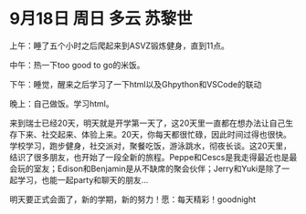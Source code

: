 # 9月18日 周日 多云 苏黎世

上午：睡了五个小时之后爬起来到ASVZ锻炼健身，直到11点。中午：热一下too good to go的米饭。下午：睡觉，醒来之后学习了一下html以及Ghpython和VSCode的联动晚上：自己做饭。学习html。来到瑞士已经20天，明天就是开学第一天了，这20天里一直都在想办法让自己生存下来、社交起来、体验上来。20天，你每天都很忙碌，因此时间过得也很快。学校学习，跑步健身，社交派对，聚餐吃饭，游泳跳水，彻夜长谈。这20天里，结识了很多朋友，也开始了一段全新的旅程。Peppe和Cescs是我走得最近也是最会玩的室友；Edison和Benjamin是从不缺席的聚会伙伴；Jerry和Yuki是除了一起学习，也能一起party和聊天的朋友…明天要正式会面了，新的学期，新的努力！愿：每天精彩！goodnight

